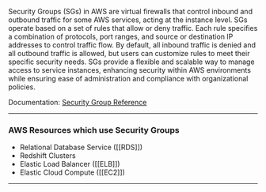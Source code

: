 Security Groups (SGs) in AWS are virtual firewalls that control inbound and outbound traffic for some AWS services, acting at the instance level. SGs operate based on a set of rules that allow or deny traffic. Each rule specifies a combination of protocols, port ranges, and source or destination IP addresses to control traffic flow. By default, all inbound traffic is denied and all outbound traffic is allowed, but users can customize rules to meet their specific security needs. SGs provide a flexible and scalable way to manage access to service instances, enhancing security within AWS environments while ensuring ease of administration and compliance with organizational policies.

Documentation: [Security Group Reference](https://docs.aws.amazon.com/vpc/latest/userguide/vpc-security-groups.html)
___
### AWS Resources which use Security Groups
- Relational Database Service ([[RDS]])
- Redshift Clusters
- Elastic Load Balancer ([[ELB]])
- Elastic Cloud Compute ([[EC2]])

____